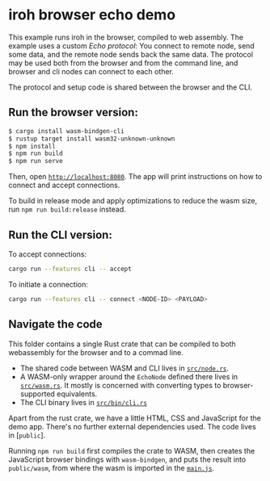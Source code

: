 # iroh browser echo demo

This example runs iroh in the browser, compiled to web assembly. The example uses a custom *Echo protocol*: You connect to remote node, send some data, and the remote node sends back the same data. The protocol may be used both from the browser and from the command line, and browser and cli nodes can connect to each other.

The protocol and setup code is shared between the browser and the CLI.

## Run the browser version:

```sh
$ cargo install wasm-bindgen-cli
$ rustup target install wasm32-unknown-unknown
$ npm install
$ npm run build
$ npm run serve
```

Then, open [`http://localhost:8080`](http://localhost:8080). The app will print instructions on how to connect and accept connections.

To build in release mode and apply optimizations to reduce the wasm size, run `npm run build:release` instead.

## Run the CLI version:

To accept connections:
```sh
cargo run --features cli -- accept
```

To initiate a connection:
```sh
cargo run --features cli -- connect <NODE-ID> <PAYLOAD>
```

## Navigate the code

This folder contains a single Rust crate that can be compiled to both webassembly for the browser and to a commad line.

* The shared code between WASM and CLI lives in [`src/node.rs`](src/node.rs).
* A WASM-only wrapper around the `EchoNode` defined there lives in [`src/wasm.rs`](src/wasm.rs).
  It mostly is concerned with converting types to browser-supported equivalents.
* The CLI binary lives in [`src/bin/cli.rs`](src/bin/cli.rs)

Apart from the rust crate, we have a little HTML, CSS and JavaScript for the demo app. There's no further external dependencies used.
The code lives in [`public`].

Running `npm run build` first compiles the crate to WASM, then creates the JavaScript browser bindings with `wasm-bindgen`,
and puts the result into `public/wasm`, from where the wasm is imported in the [`main.js`](public/main.js).
